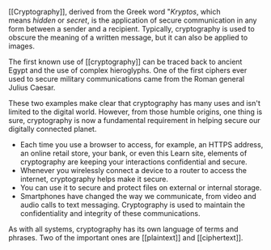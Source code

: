 [[Cryptography]], derived from the Greek word "_Kryptos_, which means _hidden_ or _secret_, is the application of secure communication in any form between a sender and a recipient. Typically, cryptography is used to obscure the meaning of a written message, but it can also be applied to images.

The first known use of [[cryptography]] can be traced back to ancient Egypt and the use of complex hieroglyphs. One of the first ciphers ever used to secure military communications came from the Roman general Julius Caesar.

These two examples make clear that cryptography has many uses and isn't limited to the digital world. However, from those humble origins, one thing is sure, cryptography is now a fundamental requirement in helping secure our digitally connected planet.

- Each time you use a browser to access, for example, an HTTPS address, an online retail store, your bank, or even this Learn site, elements of cryptography are keeping your interactions confidential and secure.
- Whenever you wirelessly connect a device to a router to access the internet, cryptography helps make it secure.
- You can use it to secure and protect files on external or internal storage.
- Smartphones have changed the way we communicate, from video and audio calls to text messaging. Cryptography is used to maintain the confidentiality and integrity of these communications.

As with all systems, cryptography has its own language of terms and phrases. Two of the important ones are [[plaintext]] and [[ciphertext]].